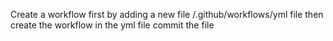 Create a workflow first by adding a new file
/.github/workflows/yml file
then create the workflow in the yml file
commit the file
